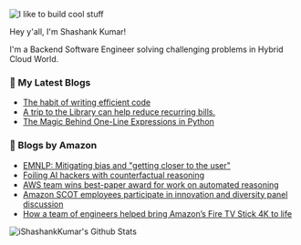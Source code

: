 ![I like to build cool stuff](https://res.cloudinary.com/dt8g3rhcy/image/upload/v1595929574/i_like_to_build_cool_shit._1_nzbwjh.png)

Hey y'all, I'm Shashank Kumar! 

I'm a Backend Software Engineer solving challenging problems in Hybrid Cloud World.

### 📕 My Latest Blogs
<!-- BLOG-POST-LIST:START -->
- [The habit of writing efficient code](https://medium.com/@ishashankkumar/the-habit-of-writing-efficient-code-153b05f04269?source=rss-d24dda280d5f------2)
- [A trip to the Library can help reduce recurring bills.](https://medium.com/swlh/a-trip-to-the-library-can-help-reduce-recurring-bills-23bca495cdf5?source=rss-d24dda280d5f------2)
- [The Magic Behind One-Line Expressions in Python](https://medium.com/swlh/the-magic-behind-one-line-expressions-in-python-816c10180c5c?source=rss-d24dda280d5f------2)
<!-- BLOG-POST-LIST:END -->

### 📕 Blogs by Amazon
<!-- AMAZON-BLOG-POST-LIST:START -->
- [EMNLP: Mitigating bias and "getting closer to the user"](https://www.amazon.science/blog/emnlp-mitigating-bias-and-getting-closer-to-the-user)
- [Foiling AI hackers with counterfactual reasoning](https://www.amazon.science/research-awards/success-stories/foiling-ai-hackers-with-counterfactual-reasoning)
- [AWS team wins best-paper award for work on automated reasoning](https://www.amazon.science/blog/aws-team-wins-best-paper-award-for-work-on-automated-reasoning)
- [Amazon SCOT employees participate in innovation and diversity panel discussion](https://www.amazon.science/videos-webinars/amazon-scot-employees-participate-in-innovation-and-diversity-panel-discussion)
- [How a team of engineers helped bring Amazon’s Fire TV Stick 4K to life](https://www.amazon.science/latest-news/how-a-team-of-engineers-helped-bring-amazons-fire-tv-stick-4k-to-life)
<!-- AMAZON-BLOG-POST-LIST:END -->



<img align="center" alt="iShashankKumar's Github Stats" src="https://github-readme-stats.vercel.app/api?username=ishashankkumar&show_icons=true&hide_border=true" />
